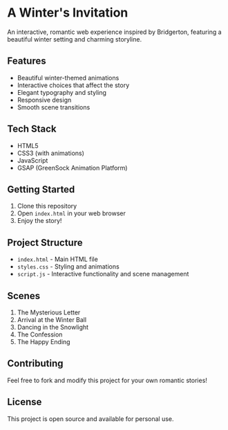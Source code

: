 # A Winter's Invitation

An interactive, romantic web experience inspired by Bridgerton, featuring a beautiful winter setting and charming storyline.

## Features

- Beautiful winter-themed animations
- Interactive choices that affect the story
- Elegant typography and styling
- Responsive design
- Smooth scene transitions

## Tech Stack

- HTML5
- CSS3 (with animations)
- JavaScript
- GSAP (GreenSock Animation Platform)

## Getting Started

1. Clone this repository
2. Open `index.html` in your web browser
3. Enjoy the story!

## Project Structure

- `index.html` - Main HTML file
- `styles.css` - Styling and animations
- `script.js` - Interactive functionality and scene management

## Scenes

1. The Mysterious Letter
2. Arrival at the Winter Ball
3. Dancing in the Snowlight
4. The Confession
5. The Happy Ending

## Contributing

Feel free to fork and modify this project for your own romantic stories!

## License

This project is open source and available for personal use. 